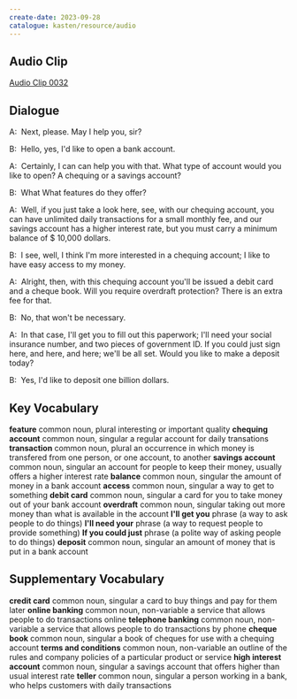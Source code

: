```yaml
---
create-date: 2023-09-28
catalogue: kasten/resource/audio
---
```


## Audio Clip
[Audio Clip 0032](https://archive.org/download/englishpod_all/englishpod_0032dg.mp3)

## Dialogue
A:  Next, please.  May I help you, sir?

B:  Hello, yes, I'd  like to open   a bank account.

A:  Certainly, I can can help you with that.  What type of account would you like to open?  A chequing or a savings account?

B:  What What features do they offer?

A:  Well, if you just take a look here, see, with our chequing account,  you can have unlimited daily transactions     for a small monthly fee, and our savings account   has a higher interest rate,    but you must carry a minimum balance of $  10,000 dollars.

B:  I see, well, I think I'm    more interested in a chequing account; I like to have   easy access to my money.

A:  Alright, then, with this chequing account you'll be issued   a  debit card and a cheque book.  Will you require overdraft  protection?  There is an extra fee for that.

B:  No, that won't be  necessary.

A:  In that case, I'll get you  to fill out  this paperwork; I'll need your  social insurance number, and two pieces of government ID. If you could just  sign here, and here, and here; we'll be all set.  Would you like to make   a    deposit today?

B:  Yes, I'd like to deposit    one billion    dollars.

## Key Vocabulary
**feature**             common noun, plural     interesting or important quality
**chequing account**    common noun, singular   a regular account for daily transations
**transaction**         common noun, plural     an occurrence in which money is transfered from one person, or one account, to another
**savings account**     common noun, singular   an account for people to keep their money, usually offers a higher interest rate
**balance**             common noun, singular   the amount of money in a bank account
**access**              common noun, singular   a way to get to something
**debit card**          common noun, singular   a card for you to take money out of your bank account
**overdraft**           common noun, singular   taking out more money than what is available in the account
**I'll get you**        phrase                  (a way to ask people to do things)
**I'll need your**      phrase                  (a way to request people to provide something)
**If you could just**   phrase                  (a polite way of asking people to do things)
**deposit**             common noun, singular   an amount of money that is put in a bank account

## Supplementary Vocabulary
**credit card**             common noun, singular       a card to buy things and pay for them later
**online banking**          common noun, non-variable   a service that allows people to do transactions online
**telephone banking**       common noun, non-variable   a service that allows people to do transactions by phone
**cheque book**             common noun, singular       a book of cheques for use with a chequing account
**terms and conditions**    common noun, non-variable   an outline of the rules and company policies of a particular product or service
**high interest account**   common noun, singular       a savings account that offers higher than usual interest rate
**teller**                  common noun, singular       a person working in a bank, who helps customers with daily transactions
